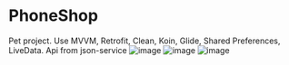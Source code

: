 # PhoneShop
Pet project.
Use MVVM, Retrofit, Clean, Koin, Glide, Shared Preferences, LiveData.
Api from json-service
![image](https://user-images.githubusercontent.com/113456166/219938152-13c30477-9ffb-485a-8300-4626c758b1d2.png)
![image](https://user-images.githubusercontent.com/113456166/219938180-f643e866-3400-4c64-9b65-37c96c1721d9.png)
![image](https://user-images.githubusercontent.com/113456166/219938282-9ca79e7a-2660-447e-8e2f-c76c84ec63a8.png)

